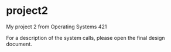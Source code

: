 # project2
My project 2 from Operating Systems 421

For a description of the system calls, please open the final design document.
